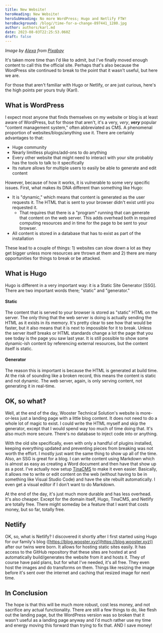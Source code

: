 ```yaml
---
title: New Website!
heroHeading: New Website!
heroSubHeading: No more WordPress; Hugo and Netlify FTW!
heroBackground: /blog//time-for-a-change-897441_1280.jpg
author: authors/karl.md
date: 2023-08-03T22:25:53.060Z
draft: false
---
```


*Image by [Alexa](https://pixabay.com/users/alexas_fotos-686414/?utm_source=link-attribution\&utm_medium=referral\&utm_campaign=image\&utm_content=897441) from [Pixabay](https://pixabay.com//?utm_source=link-attribution\&utm_medium=referral\&utm_campaign=image\&utm_content=897441)*

It's taken more time than I'd like to admit, but I've finally moved enough content to call this the official site. Perhaps that's also because the WordPress site continued to break to the point that it wasn't useful, but here we are.

For those that aren't familiar with Hugo or Netlify, or are just curious, here's the high points per yours truly (Karl).

## What is WordPress

I expect most anyone that finds themselves on my website or blog is at least aware of WordPress, but for those that aren't, it's a very, *very*, ***very*** popular "content management system," often abbreviated as CMS. A phenomenal proportion of websites/blogs/anything use it. There are certainly advantages to that:

- Huge community
- Nearly limitless plugins/add-ons to do anything
- Every other website that might need to interact with your site probably has the tools to talk to it specifically
- Its nature allows for multiple users to easily be able to generate and edit content

However, because of how it works, it is vulnerable to some very specific issues. First, what makes its DNA different than something like Hugo:

* It is "dynamic," which means that content is generated as the user requests it. The HTML that is sent to your browser didn't exist until you requested it.
  * That requires that there is a "program" running that can generate that content on the web server. This adds overhead both in required computing resources and in time for the page to be sent to your browser.
* All content is stored in a database that has to exist as part of the installation

These lead to a couple of things: 1) websites can slow down a lot as they get bigger unless more resources are thrown at them and 2) there are many opportunities for things to break or be attacked.

## What is Hugo

Hugo is different in a very important way: it is a Static Site Generator \[SSG]. There are two important words there; "static" and "generator."

#### Static

The content that is served to your browser is stored as "static" HTML on the server. The only thing that the web server is doing is actually sending the HTML as it exists in its memory. It's pretty clear to see how that would be faster, but it also means that it is next to impossible for it to break. Unless the server itself breaks or HTML standards change a lot the page that you see today is the page you saw last year. It is still possible to show some dynamic-ish content by referencing external resources, but the content itself is static.

#### Generator

The reason this is important is because the HTML is generated at build time. At the risk of sounding like a broken record, this means the content is static and not dynamic. The web server, again, is only serving content, not generating it in real-time.

## OK, so what?

Well, at the end of the day, Wooster Technical Solution's website is more-or-less just a landing page with a little blog content. It does not need to do a whole lot of magic to exist. I could write the HTML myself and skip the generator, except that I would spend way too much of time doing that. It's also much more secure. There's no database to inject code into or anything.

With the old site specifically, even with only a handful of plugins installed, keeping everything updated and preventing pieces from breaking was not worth the effort. I mostly just want the same thing to show up all of the time. Also, an SSG is great for a blog. I can write content using Markdown which is almost as easy as creating a Word document and then have that show up as a post. I've actually now setup [TinaCMS](https://tina.io/) to make it even easier. Basically, it allows me to write or edit content on the web (without having to be in something like Visual Studio Code) and have the site rebuilt automatically. I even get a visual editor if I don't want to do Markdown.

At the end of the day, it's just much more durable and has less overhead. It's also cheaper. Except for the domain itself, Hugo, TinaCMS, and Netlify are totally free. There might someday be a feature that I want that costs money, but so far, totally free.

## Netlify

OK, so, what is Netlify? I discovered it shortly after I first started using Hugo for our family's blog ([https://blog.wooster.xyz](https://blog.wooster.xyz)) after our twins were born. It allows for hosting static sites easily. It has access to the GitHub repository that these sites are hosted at and automatically build/generates the website from it and hosts it. They of course have paid plans, but for what I've needed, it's all free. They even host the images and do transforms on them. Things like resizing the image before it's sent over the internet and caching that resized image for next time.

## In Conclusion

The hope is that this will be much more robust, cost less money, and not sacrifice any actual functionality. There are still a few things to do, like flesh out the landing page, but the WordPress version was so broken that it wasn't useful as a landing page anyway and I'd much rather use my time and energy moving this forward than trying to fix that. AND I save money!
